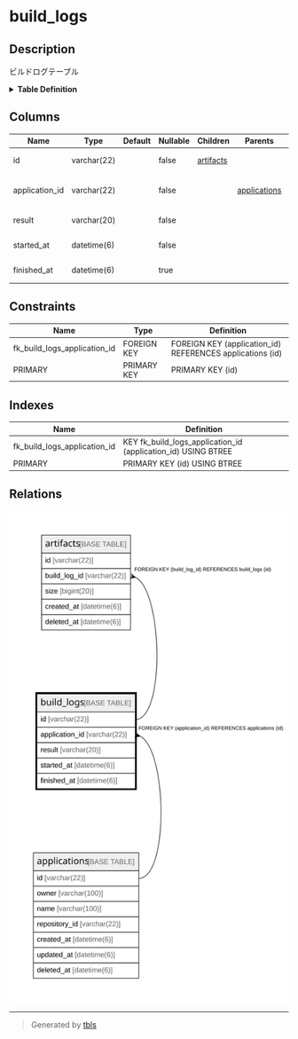 # build_logs

## Description

ビルドログテーブル

<details>
<summary><strong>Table Definition</strong></summary>

```sql
CREATE TABLE `build_logs` (
  `id` varchar(22) NOT NULL COMMENT 'ビルドログID',
  `application_id` varchar(22) NOT NULL COMMENT 'アプリケーションID',
  `result` varchar(20) NOT NULL COMMENT 'ビルド結果',
  `started_at` datetime(6) NOT NULL COMMENT 'ビルド開始日時',
  `finished_at` datetime(6) DEFAULT NULL COMMENT 'ビルド終了日時',
  PRIMARY KEY (`id`),
  KEY `fk_build_logs_application_id` (`application_id`),
  CONSTRAINT `fk_build_logs_application_id` FOREIGN KEY (`application_id`) REFERENCES `applications` (`id`)
) ENGINE=InnoDB DEFAULT CHARSET=utf8mb4 COMMENT='ビルドログテーブル'
```

</details>

## Columns

| Name | Type | Default | Nullable | Children | Parents | Comment |
| ---- | ---- | ------- | -------- | -------- | ------- | ------- |
| id | varchar(22) |  | false | [artifacts](artifacts.md) |  | ビルドログID |
| application_id | varchar(22) |  | false |  | [applications](applications.md) | アプリケーションID |
| result | varchar(20) |  | false |  |  | ビルド結果 |
| started_at | datetime(6) |  | false |  |  | ビルド開始日時 |
| finished_at | datetime(6) |  | true |  |  | ビルド終了日時 |

## Constraints

| Name | Type | Definition |
| ---- | ---- | ---------- |
| fk_build_logs_application_id | FOREIGN KEY | FOREIGN KEY (application_id) REFERENCES applications (id) |
| PRIMARY | PRIMARY KEY | PRIMARY KEY (id) |

## Indexes

| Name | Definition |
| ---- | ---------- |
| fk_build_logs_application_id | KEY fk_build_logs_application_id (application_id) USING BTREE |
| PRIMARY | PRIMARY KEY (id) USING BTREE |

## Relations

![er](build_logs.svg)

---

> Generated by [tbls](https://github.com/k1LoW/tbls)

